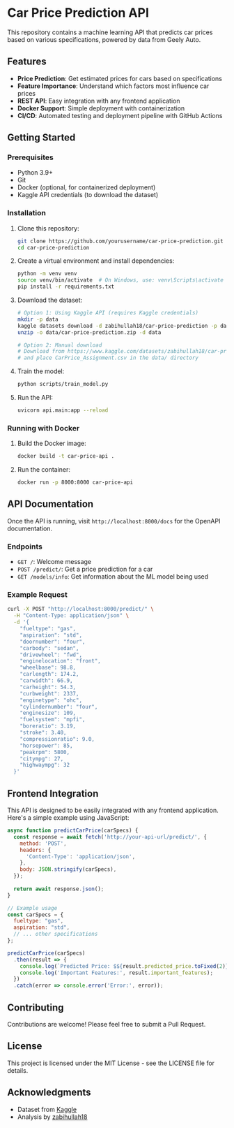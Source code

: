 # Car Price Prediction API

This repository contains a machine learning API that predicts car prices based on various specifications, powered by data from Geely Auto.

## Features

- **Price Prediction**: Get estimated prices for cars based on specifications
- **Feature Importance**: Understand which factors most influence car prices
- **REST API**: Easy integration with any frontend application
- **Docker Support**: Simple deployment with containerization
- **CI/CD**: Automated testing and deployment pipeline with GitHub Actions

## Getting Started

### Prerequisites

- Python 3.9+
- Git
- Docker (optional, for containerized deployment)
- Kaggle API credentials (to download the dataset)

### Installation

1. Clone this repository:
   ```bash
   git clone https://github.com/yourusername/car-price-prediction.git
   cd car-price-prediction
   ```

2. Create a virtual environment and install dependencies:
   ```bash
   python -m venv venv
   source venv/bin/activate  # On Windows, use: venv\Scripts\activate
   pip install -r requirements.txt
   ```

3. Download the dataset:
   ```bash
   # Option 1: Using Kaggle API (requires Kaggle credentials)
   mkdir -p data
   kaggle datasets download -d zabihullah18/car-price-prediction -p data
   unzip -o data/car-price-prediction.zip -d data
   
   # Option 2: Manual download
   # Download from https://www.kaggle.com/datasets/zabihullah18/car-price-prediction
   # and place CarPrice_Assignment.csv in the data/ directory
   ```

4. Train the model:
   ```bash
   python scripts/train_model.py
   ```

5. Run the API:
   ```bash
   uvicorn api.main:app --reload
   ```

### Running with Docker

1. Build the Docker image:
   ```bash
   docker build -t car-price-api .
   ```

2. Run the container:
   ```bash
   docker run -p 8000:8000 car-price-api
   ```

## API Documentation

Once the API is running, visit `http://localhost:8000/docs` for the OpenAPI documentation.

### Endpoints

- `GET /`: Welcome message
- `POST /predict/`: Get a price prediction for a car
- `GET /models/info`: Get information about the ML model being used

### Example Request

```bash
curl -X POST "http://localhost:8000/predict/" \
  -H "Content-Type: application/json" \
  -d '{
    "fueltype": "gas",
    "aspiration": "std",
    "doornumber": "four",
    "carbody": "sedan",
    "drivewheel": "fwd",
    "enginelocation": "front",
    "wheelbase": 98.8,
    "carlength": 174.2,
    "carwidth": 66.9,
    "carheight": 54.3,
    "curbweight": 2337,
    "enginetype": "ohc",
    "cylindernumber": "four",
    "enginesize": 109,
    "fuelsystem": "mpfi",
    "boreratio": 3.19,
    "stroke": 3.40,
    "compressionratio": 9.0,
    "horsepower": 85,
    "peakrpm": 5800,
    "citympg": 27,
    "highwaympg": 32
  }'
```

## Frontend Integration

This API is designed to be easily integrated with any frontend application. Here's a simple example using JavaScript:

```javascript
async function predictCarPrice(carSpecs) {
  const response = await fetch('http://your-api-url/predict/', {
    method: 'POST',
    headers: {
      'Content-Type': 'application/json',
    },
    body: JSON.stringify(carSpecs),
  });
  
  return await response.json();
}

// Example usage
const carSpecs = {
  fueltype: "gas",
  aspiration: "std",
  // ... other specifications
};

predictCarPrice(carSpecs)
  .then(result => {
    console.log(`Predicted Price: $${result.predicted_price.toFixed(2)}`);
    console.log('Important Features:', result.important_features);
  })
  .catch(error => console.error('Error:', error));
```

## Contributing

Contributions are welcome! Please feel free to submit a Pull Request.

## License

This project is licensed under the MIT License - see the LICENSE file for details.

## Acknowledgments

- Dataset from [Kaggle](https://www.kaggle.com/datasets/zabihullah18/car-price-prediction)
- Analysis by [zabihullah18](https://www.kaggle.com/zabihullah18)